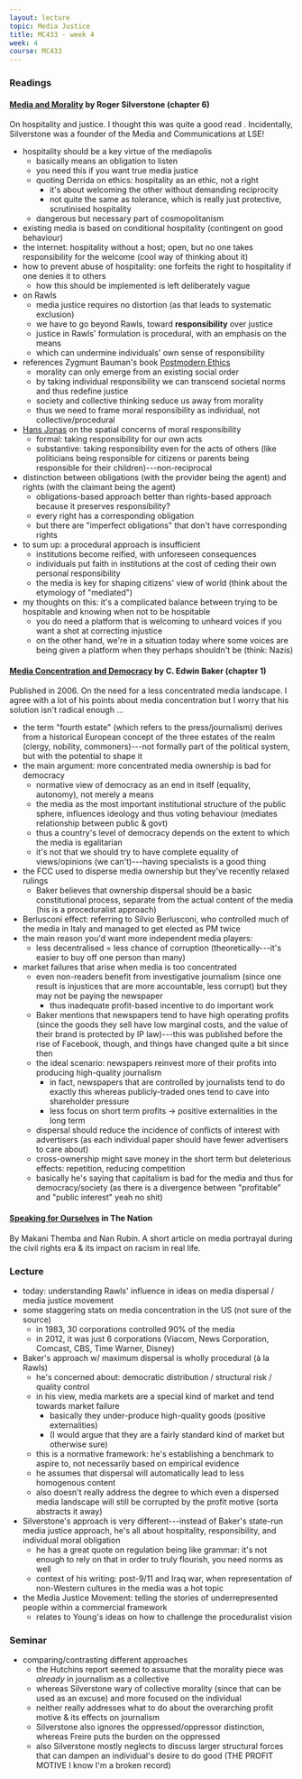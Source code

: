 ```yaml
---
layout: lecture
topic: Media Justice
title: MC433 - week 4
week: 4
course: MC433
---
```


### Readings

#### [Media and Morality](https://www.goodreads.com/book/show/969171.Media_and_Morality) by Roger Silverstone (chapter 6)

On hospitality and justice. I thought this was quite a good read . Incidentally, Silverstone was a founder of the Media and Communications at LSE!

* hospitality should be a key virtue of the mediapolis
  * basically means an obligation to listen
  * you need this if you want true media justice
  * quoting Derrida on ethics: hospitality as an ethic, not a right
    * it's about welcoming the other without demanding reciprocity
    * not quite the same as tolerance, which is really just protective, scrutinised hospitality
  * dangerous but necessary part of cosmopolitanism
* existing media is based on conditional hospitality (contingent on good behaviour)
* the internet: hospitality without a host; open, but no one takes responsibility for the welcome (cool way of thinking about it)
* how to prevent abuse of hospitality: one forfeits the right to hospitality if one denies it to others
  * how this should be implemented is left deliberately vague
* on Rawls
  * media justice requires no distortion (as that leads to systematic exclusion)
  * we have to go beyond Rawls, toward **responsibility** over justice
  * justice in Rawls' formulation is procedural, with an emphasis on the means
  * which can undermine individuals' own sense of responsibility
* references Zygmunt Bauman's book [Postmodern Ethics](https://www.goodreads.com/book/show/360937.Postmodern_Ethics)
  * morality can only emerge from an existing social order
  * by taking individual responsibility we can transcend societal norms and thus redefine justice
  * society and collective thinking seduce us away from morality
  * thus we need to frame moral responsibility as individual, not collective/procedural
* [Hans Jonas](https://en.wikipedia.org/wiki/Hans_Jonas) on the spatial concerns of moral responsibility
  * formal: taking responsibility for our own acts
  * substantive: taking responsibility even for the acts of others (like politicians being responsible for citizens or parents being responsible for their children)---non-reciprocal
* distinction between obligations (with the provider being the agent) and rights (with the claimant being the agent)
  * obligations-based approach better than rights-based approach because it preserves responsibility?
  * every right has a corresponding obligation
  * but there are "imperfect obligations" that don't have corresponding rights
* to sum up: a procedural approach is insufficient
  * institutions become reified, with unforeseen consequences
  * individuals put faith in institutions at the cost of ceding their own personal responsibility
  * the media is key for shaping citizens' view of world (think about the etymology of "mediated")
* my thoughts on this: it's a complicated balance between trying to be hospitable and knowing when not to be hospitable
  * you do need a platform that is welcoming to unheard voices if you want a shot at correcting injustice
  * on the other hand, we're in a situation today where some voices are being given a platform when they perhaps shouldn't be (think: Nazis)

#### [Media Concentration and Democracy](https://www.goodreads.com/book/show/318552.Media_Concentration_and_Democracy) by C. Edwin Baker (chapter 1)

Published in 2006. On the need for a less concentrated media landscape. I agree with a lot of his points about media concentration but I worry that his solution isn't radical enough ...

* the term "fourth estate" (which refers to the press/journalism) derives from a historical European concept of the three estates of the realm (clergy, nobility, commoners)---not formally part of the political system, but with the potential to shape it
* the main argument: more concentrated media ownership is bad for democracy
  * normative view of democracy as an end in itself (equality, autonomy), not merely a means
  * the media as the most important institutional structure of the public sphere, influences ideology and thus voting behaviour (mediates relationship between public & govt)
  * thus a country's level of democracy depends on the extent to which the media is egalitarian
  * it's not that we should try to have complete equality of views/opinions (we can't)---having specialists is a good thing
* the FCC used to disperse media ownership but they've recently relaxed rulings 
  * Baker believes that ownership dispersal should be a basic constitutional process, separate from the actual content of the media (his is a proceduralist approach)
* Berlusconi effect: referring to Silvio Berlusconi, who controlled much of the media in Italy and managed to get elected as PM twice
* the main reason you'd want more independent media players:
  * less decentralised = less chance of corruption (theoretically---it's easier to buy off one person than many)
* market failures that arise when media is too concentrated
  * even non-readers benefit from investigative journalism (since one result is injustices that are more accountable, less corrupt) but they may not be paying the newspaper
    * thus inadequate profit-based incentive to do important work
  * Baker mentions that newspapers tend to have high operating profits (since the goods they sell have low marginal costs, and the value of their brand is protected by IP law)---this was published before the rise of Facebook, though, and things have changed quite a bit since then
  * the ideal scenario: newspapers reinvest more of their profits into producing high-quality journalism
    * in fact, newspapers that are controlled by journalists tend to do exactly this whereas publicly-traded ones tend to cave into shareholder pressure
    * less focus on short term profits -> positive externalities in the long term
  * dispersal should reduce the incidence of conflicts of interest with advertisers (as each individual paper should have fewer advertisers to care about)
  * cross-ownership might save money in the short term but deleterious effects: repetition, reducing competition
  * basically he's saying that capitalism is bad for the media and thus for democracy/society (as there is a divergence between "profitable" and "public interest" yeah no shit)

#### [Speaking for Ourselves](https://www.thenation.com/article/speaking-ourselves/) in The Nation

By Makani Themba and Nan Rubin. A short article on media portrayal during the civil rights era & its impact on racism in real life.

### Lecture

* today: understanding Rawls' influence in ideas on media dispersal / media justice movement
* some staggering stats on media concentration in the US (not sure of the source)
  * in 1983, 30 corporations controlled 90% of the media
  * in 2012, it was just 6 corporations (Viacom, News Corporation, Comcast, CBS, Time Warner, Disney)
* Baker's approach w/ maximum dispersal is wholly procedural (à la Rawls)
  * he's concerned about: democratic distribution / structural risk / quality control
  * in his view, media markets are a special kind of market and tend towards market failure
    * basically they under-produce high-quality goods (positive externalities)
    * (I would argue that they are a fairly standard kind of market but otherwise sure)
  * this is a normative framework: he's establishing a benchmark to aspire to, not necessarily based on empirical evidence
  * he assumes that dispersal will automatically lead to less homogenous content
  * also doesn't really address the degree to which even a dispersed media landscape will still be corrupted by the profit motive (sorta abstracts it away)
* Silverstone's approach is very different---instead of Baker's state-run media justice approach, he's all about hospitality, responsibility, and individual moral obligation
  * he has a great quote on regulation being like grammar: it's not enough to rely on that in order to truly flourish, you need norms as well
  * context of his writing: post-9/11 and Iraq war, when representation of non-Western cultures in the media was a hot topic
* the Media Justice Movement: telling the stories of underrepresented people within a commercial framework
  * relates to Young's ideas on how to challenge the proceduralist vision

### Seminar

* comparing/contrasting different approaches
  * the Hutchins report seemed to assume that the morality piece was _already_ in journalism as a collective
  * whereas Silverstone wary of collective morality (since that can be used as an excuse) and more focused on the individual
  * neither really addresses what to do about the overarching profit motive & its effects on journalism
  * Silverstone also ignores the oppressed/oppressor distinction, whereas Freire puts the burden on the oppressed
  * also Silverstone mostly neglects to discuss larger structural forces that can dampen an individual's desire to do good (THE PROFIT MOTIVE I know I'm a broken record)
